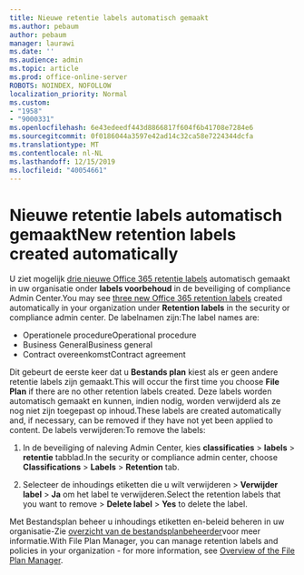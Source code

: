 ```yaml
---
title: Nieuwe retentie labels automatisch gemaakt
ms.author: pebaum
author: pebaum
manager: laurawi
ms.date: ''
ms.audience: admin
ms.topic: article
ms.prod: office-online-server
ROBOTS: NOINDEX, NOFOLLOW
localization_priority: Normal
ms.custom:
- "1958"
- "9000331"
ms.openlocfilehash: 6e43edeedf443d8866817f604f6b41708e7284e6
ms.sourcegitcommit: 0f0186044a3597e42ad14c32ca58e7224344dcfa
ms.translationtype: MT
ms.contentlocale: nl-NL
ms.lasthandoff: 12/15/2019
ms.locfileid: "40054661"
---
```

# <a name="new-retention-labels-created-automatically"></a><span data-ttu-id="3c677-102">Nieuwe retentie labels automatisch gemaakt</span><span class="sxs-lookup"><span data-stu-id="3c677-102">New retention labels created automatically</span></span>

<span data-ttu-id="3c677-103">U ziet mogelijk [drie nieuwe Office 365 retentie labels](https://docs.microsoft.com/office365/securitycompliance/file-plan-manager#default-retention-labels-and-label-policy) automatisch gemaakt in uw organisatie onder **labels voorbehoud** in de beveiliging of compliance Admin Center.</span><span class="sxs-lookup"><span data-stu-id="3c677-103">You may see [three new Office 365 retention labels](https://docs.microsoft.com/office365/securitycompliance/file-plan-manager#default-retention-labels-and-label-policy) created automatically in your organization under **Retention labels** in the security or compliance admin center.</span></span> <span data-ttu-id="3c677-104">De labelnamen zijn:</span><span class="sxs-lookup"><span data-stu-id="3c677-104">The label names are:</span></span>

- <span data-ttu-id="3c677-105">Operationele procedure</span><span class="sxs-lookup"><span data-stu-id="3c677-105">Operational procedure</span></span>
- <span data-ttu-id="3c677-106">Business General</span><span class="sxs-lookup"><span data-stu-id="3c677-106">Business general</span></span>
- <span data-ttu-id="3c677-107">Contract overeenkomst</span><span class="sxs-lookup"><span data-stu-id="3c677-107">Contract agreement</span></span>

<span data-ttu-id="3c677-108">Dit gebeurt de eerste keer dat u **Bestands plan** kiest als er geen andere retentie labels zijn gemaakt.</span><span class="sxs-lookup"><span data-stu-id="3c677-108">This will occur the first time you choose **File Plan** if there are no other retention labels created.</span></span> <span data-ttu-id="3c677-109">Deze labels worden automatisch gemaakt en kunnen, indien nodig, worden verwijderd als ze nog niet zijn toegepast op inhoud.</span><span class="sxs-lookup"><span data-stu-id="3c677-109">These labels are created automatically and, if necessary, can be removed if they have not yet been applied to content.</span></span> <span data-ttu-id="3c677-110">De labels verwijderen:</span><span class="sxs-lookup"><span data-stu-id="3c677-110">To remove the labels:</span></span>

1. <span data-ttu-id="3c677-111">In de beveiliging of naleving Admin Center, kies **classificaties** > **labels** > **retentie** tabblad.</span><span class="sxs-lookup"><span data-stu-id="3c677-111">In the security or compliance admin center, choose **Classifications** > **Labels** > **Retention** tab.</span></span>

1. <span data-ttu-id="3c677-112">Selecteer de inhoudings etiketten die u wilt verwijderen > **Verwijder label** > **Ja** om het label te verwijderen.</span><span class="sxs-lookup"><span data-stu-id="3c677-112">Select the retention labels that you want to remove > **Delete label** > **Yes** to delete the label.</span></span>

<span data-ttu-id="3c677-113">Met Bestandsplan beheer u inhoudings etiketten en-beleid beheren in uw organisatie-Zie [overzicht van de bestandsplanbeheerder](https://docs.microsoft.com/office365/securitycompliance/file-plan-manager)voor meer informatie.</span><span class="sxs-lookup"><span data-stu-id="3c677-113">With File Plan Manager, you can manage retention labels and policies in your organization - for more information, see [Overview of the File Plan Manager](https://docs.microsoft.com/office365/securitycompliance/file-plan-manager).</span></span>